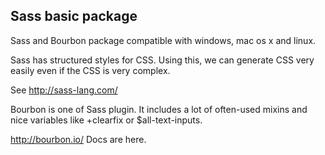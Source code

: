 ## Sass basic package

Sass and Bourbon package compatible with windows, mac os x and linux.

Sass has structured styles for CSS. Using this, we can generate CSS very easily even if the CSS is very complex.

See http://sass-lang.com/

Bourbon is one of Sass plugin. It includes a lot of often-used mixins and nice variables like +clearfix or $all-text-inputs.

http://bourbon.io/ Docs are here.
